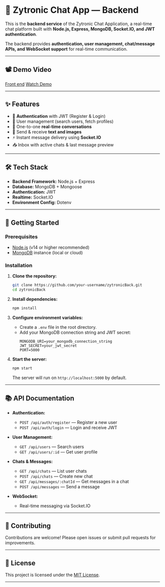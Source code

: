 # 💬 Zytronic Chat App — Backend

This is the **backend service** of the Zytronic Chat Application, a real-time chat platform built with **Node.js, Express, MongoDB, Socket.IO, and JWT authentication**.

The backend provides **authentication, user management, chat/message APIs, and WebSocket support** for real-time communication.

---

## 📽️ Demo Video

[Front end](https://youtu.be/your-demo-link)
[Watch Demo](https://youtu.be/your-demo-link)

---

## ✨ Features

- 🔐 **Authentication** with JWT (Register & Login)
- 👤 User management (search users, fetch profiles)
- 💬 One-to-one **real-time conversations**
- 📨 Send & receive **text and images**
- ⚡ Instant message delivery using **Socket.IO**
- 📥 Inbox with active chats & last message preview

---

## 🛠️ Tech Stack

- **Backend Framework:** Node.js + Express
- **Database:** MongoDB + Mongoose
- **Authentication:** JWT
- **Realtime:** Socket.IO
- **Environment Config:** Dotenv

---

## 🚀 Getting Started

### Prerequisites

- [Node.js](https://nodejs.org/) (v14 or higher recommended)
- [MongoDB](https://www.mongodb.com/) instance (local or cloud)

### Installation

1. **Clone the repository:**

   ```bash
   git clone https://github.com/your-username/zytronicBack.git
   cd zytronicBack
   ```

2. **Install dependencies:**

   ```bash
   npm install
   ```

3. **Configure environment variables:**

   - Create a `.env` file in the root directory.
   - Add your MongoDB connection string and JWT secret:
     ```env
     MONGODB_URI=your_mongodb_connection_string
     JWT_SECRET=your_jwt_secret
     PORT=5000
     ```

4. **Start the server:**
   ```bash
   npm start
   ```
   The server will run on `http://localhost:5000` by default.

---

## 📚 API Documentation

- **Authentication:**

  - `POST /api/auth/register` — Register a new user
  - `POST /api/auth/login` — Login and receive JWT

- **User Management:**

  - `GET /api/users` — Search users
  - `GET /api/users/:id` — Get user profile

- **Chats & Messages:**

  - `GET /api/chats` — List user chats
  - `POST /api/chats` — Create new chat
  - `GET /api/messages/:chatId` — Get messages in a chat
  - `POST /api/messages` — Send a message

- **WebSocket:**
  - Real-time messaging via Socket.IO

---

## 🤝 Contributing

Contributions are welcome! Please open issues or submit pull requests for improvements.

---

## 📝 License

This project is licensed under the [MIT License](LICENSE).

---
